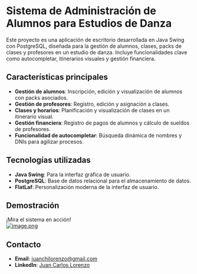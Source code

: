 # Sistema de Administración de Alumnos para Estudios de Danza

Este proyecto es una aplicación de escritorio desarrollada en Java Swing con PostgreSQL, diseñada para la gestión de alumnos, clases, packs de clases y profesores en un estudio de danza. Incluye funcionalidades clave como autocompletar, itinerarios visuales y gestión financiera.

## **Características principales**

- **Gestión de alumnos**: Inscripción, edición y visualización de alumnos con packs asociados.
- **Gestión de profesores**: Registro, edición y asignación a clases.
- **Clases y horarios**: Planificación y visualización de clases en un itinerario visual.
- **Gestión financiera**: Registro de pagos de alumnos y cálculo de sueldos de profesores.
- **Funcionalidad de autocompletar**: Búsqueda dinámica de nombres y DNIs para agilizar procesos.

## **Tecnologías utilizadas**

- **Java Swing**: Para la interfaz gráfica de usuario.
- **PostgreSQL**: Base de datos relacional para el almacenamiento de datos.
- **FlatLaf**: Personalización moderna de la interfaz de usuario.

## **Demostración**

¡Mira el sistema en acción!  
[![image.png](https://i.postimg.cc/63MhZDLQ/image.png)](https://www.youtube.com/watch?v=zq-X28C17Co&t)

## **Contacto**

- **Email**: juanchilorenzo@gmail.com
- **LinkedIn**: [Juan Carlos Lorenzo](https://www.linkedin.com/in/juan-carlos-lorenzo-35a33b210/)
